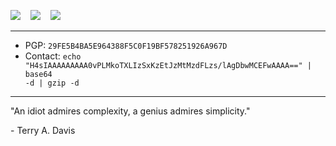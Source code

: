 
<p align="left">
<img src="https://skillicons.dev/icons?i=rust,python,nim,c" />
&nbsp;&nbsp;&nbsp;<img src="https://skillicons.dev/icons?i=selenium,docker,flask,django" />
&nbsp;&nbsp;&nbsp;<img src="https://skillicons.dev/icons?i=linux,arduino,raspberrypi" />
</p>

---

- <span>PGP: <code>29FE5B4BA5E964388F5C0F19BF578251926A967D</code></span>
- <span>Contact: <code>echo "H4sIAAAAAAAAA0vPLMkoTXLIzSxKzEtJzMtMzdFLzs/lAgDbwMCEFwAAAA==" | base64 -d | gzip -d</code></span>

---

<div>
"An idiot admires complexity, a genius admires simplicity."

\- Terry A. Davis
</div>
